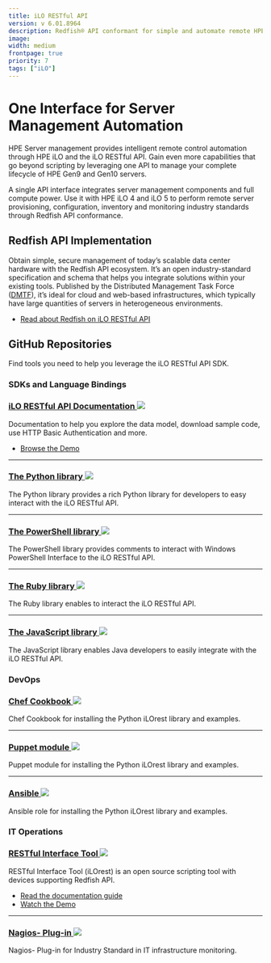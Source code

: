 ```yaml
---
title: iLO RESTful API
version: v 6.01.8964
description: Redfish® API conformant for simple and automate remote HPE Server management.
image: 
width: medium
frontpage: true
priority: 7
tags: ["iLO"]
---
```

# One Interface for Server Management Automation

HPE Server management provides intelligent remote control automation through HPE iLO and the iLO RESTful API. Gain even more capabilities that go beyond scripting by leveraging one API to manage your complete lifecycle of HPE Gen9 and Gen10 servers.

A single API interface integrates server management components and full compute power. Use it with HPE iLO 4 and iLO 5 to perform remote server provisioning, configuration, inventory and monitoring industry standards through Redfish API conformance.

## Redfish API Implementation

Obtain simple, secure management of today’s scalable data center hardware with the Redfish API ecosystem. It’s an open industry-standard specification and schema that helps you integrate solutions within your existing tools. Published by the Distributed Management Task Force ([DMTF](http://www.dmtf.org/standards/redfish)), it’s ideal for cloud and web-based infrastructures, which typically have large quantities of servers in heterogeneous environments.

- [Read about Redfish on iLO RESTful API](https://h20195.www2.hpe.com/V2/GetDocument.aspx?docname=4AA6-1727ENW)

## GitHub Repositories

Find tools you need to help you leverage the iLO RESTful API SDK.

### SDKs and Language Bindings

### [iLO RESTful API Documentation ![](Github)](https://hewlettpackard.github.io/ilo-rest-api-docs/)

Documentation to help you explore the data model, download sample code, use HTTP Basic Authentication and more.

- [Browse the Demo](https://ilorestfulapiexplorer.ext.hpe.com/)

---

### [The Python library ![](Github)](https://github.com/HewlettPackard/python-ilorest-library)

The Python library provides a rich Python library for developers to easy interact with the iLO RESTful API.

---

### [The PowerShell library ![](Github)](https://github.com/HewlettPackard/PowerShell-ProLiant-SDK)

The PowerShell library provides comments to interact with Windows PowerShell Interface to the iLO RESTful API.

---

### [The Ruby library ![](Github)](https://github.com/HewlettPackard/ilo-sdk-ruby)

The Ruby library enables to interact the iLO RESTful API.

---

### [The JavaScript library ![](Github)](https://github.com/HewlettPackard/javascript-ilorest-library)

The JavaScript library enables Java developers to easily integrate with the iLO RESTful API.

### DevOps

### [Chef Cookbook ![](Github)](https://github.com/HewlettPackard/chef-ilorest-cookbook)

Chef Cookbook for installing the Python iLOrest library and examples.

---

### [Puppet module ![](Github)](https://github.com/HewlettPackard/puppet-ilorest-module)

Puppet module for installing the Python iLOrest library and examples.

---

### [Ansible ![](Github)](https://github.com/HewlettPackard/ansible-ilorest-role)

Ansible role for installing the Python iLOrest library and examples.

### IT Operations

### [RESTful Interface Tool ![](Github)](https://github.com/HewlettPackard/python-redfish-utility)

RESTful Interface Tool (iLOrest) is an open source scripting tool with devices supporting Redfish API.

- [Read the documentation guide](https://hewlettpackard.github.io/python-redfish-utility/)
- [Watch the Demo](https://www.youtube.com/watch?v=xfEN95pNNfY)

---

### [Nagios- Plug-in ![](Github)](https://github.com/HewlettPackard/nagios-hpeilo-restful-extension)

Nagios- Plug-in for Industry Standard in IT infrastructure monitoring.